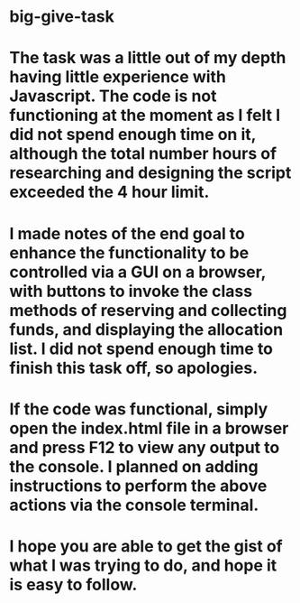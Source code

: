 # big-give-task

# The task was a little out of my depth having little experience with Javascript. The code is not functioning at the moment as I felt I did not spend enough time on it, although the total number hours of researching and designing the script exceeded the 4 hour limit.

# I made notes of the end goal to enhance the functionality to be controlled via a GUI on a browser, with buttons to invoke the class methods of reserving and collecting funds, and displaying the allocation list. I did not spend enough time to finish this task off, so apologies.

# If the code was functional, simply open the index.html file in a browser and press F12 to view any output to the console. I planned on adding instructions to perform the above actions via the console terminal.

# I hope you are able to get the gist of what I was trying to do, and hope it is easy to follow.
